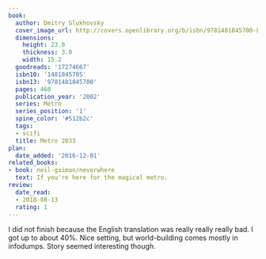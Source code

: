 ```yaml
---
book:
  author: Dmitry Glukhovsky
  cover_image_url: http://covers.openlibrary.org/b/isbn/9781481845700-L.jpg
  dimensions:
    height: 23.0
    thickness: 3.0
    width: 15.2
  goodreads: '17274667'
  isbn10: '1481845705'
  isbn13: '9781481845700'
  pages: 460
  publication_year: '2002'
  series: Metro
  series_position: '1'
  spine_color: '#512b2c'
  tags:
  - scifi
  title: Metro 2033
plan:
  date_added: '2016-12-01'
related_books:
- book: neil-gaiman/neverwhere
  text: If you're here for the magical metro.
review:
  date_read:
  - 2018-08-13
  rating: 1
---
```


I did not finish because the English translation was really really really bad. I got up to about 40%. Nice setting, but world-building comes mostly in infodumps. Story seemed interesting though.

